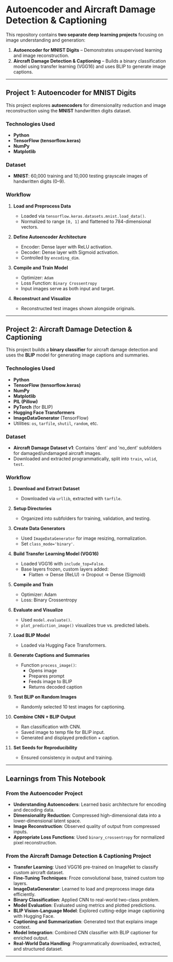 # Autoencoder and Aircraft Damage Detection & Captioning

This repository contains **two separate deep learning projects** focusing on image understanding and generation:

1. **Autoencoder for MNIST Digits** – Demonstrates unsupervised learning and image reconstruction.
2. **Aircraft Damage Detection & Captioning** – Builds a binary classification model using transfer learning (VGG16) and uses BLIP to generate image captions.

-----

## Project 1: Autoencoder for MNIST Digits

This project explores **autoencoders** for dimensionality reduction and image reconstruction using the **MNIST** handwritten digits dataset.

### Technologies Used

- **Python**
- **TensorFlow (tensorflow.keras)**
- **NumPy**
- **Matplotlib**

### Dataset

- **MNIST**: 60,000 training and 10,000 testing grayscale images of handwritten digits (0–9).

### Workflow

1. **Load and Preprocess Data**
   - Loaded via `tensorflow.keras.datasets.mnist.load_data()`.
   - Normalized to range `[0, 1]` and flattened to 784-dimensional vectors.

2. **Define Autoencoder Architecture**
   - Encoder: Dense layer with ReLU activation.
   - Decoder: Dense layer with Sigmoid activation.
   - Controlled by `encoding_dim`.

3. **Compile and Train Model**
   - Optimizer: `Adam`
   - Loss Function: `Binary Crossentropy`
   - Input images serve as both input and target.

4. **Reconstruct and Visualize**
   - Reconstructed test images shown alongside originals.

-----

## Project 2: Aircraft Damage Detection & Captioning

This project builds a **binary classifier** for aircraft damage detection and uses the **BLIP** model for generating image captions and summaries.

### Technologies Used

- **Python**
- **TensorFlow (tensorflow.keras)**
- **NumPy**
- **Matplotlib**
- **PIL (Pillow)**
- **PyTorch** (for BLIP)
- **Hugging Face Transformers**
- **ImageDataGenerator** (TensorFlow)
- Utilities: `os`, `tarfile`, `shutil`, `random`, etc.

### Dataset

- **Aircraft Damage Dataset v1**: Contains 'dent' and 'no_dent' subfolders for damaged/undamaged aircraft images.
- Downloaded and extracted programmatically, split into `train`, `valid`, `test`.

### Workflow

1. **Download and Extract Dataset**
   - Downloaded via `urllib`, extracted with `tarfile`.

2. **Setup Directories**
   - Organized into subfolders for training, validation, and testing.

3. **Create Data Generators**
   - Used `ImageDataGenerator` for image resizing, normalization.
   - Set `class_mode='binary'`.

4. **Build Transfer Learning Model (VGG16)**
   - Loaded VGG16 with `include_top=False`.
   - Base layers frozen, custom layers added:
     - Flatten → Dense (ReLU) → Dropout → Dense (Sigmoid)

5. **Compile and Train**
   - Optimizer: Adam
   - Loss: Binary Crossentropy

6. **Evaluate and Visualize**
   - Used `model.evaluate()`.
   - `plot_prediction_image()` visualizes true vs. predicted labels.

7. **Load BLIP Model**
   - Loaded via Hugging Face Transformers.

8. **Generate Captions and Summaries**
   - Function `process_image()`:
     - Opens image
     - Prepares prompt
     - Feeds image to BLIP
     - Returns decoded caption

9. **Test BLIP on Random Images**
   - Randomly selected 10 test images for captioning.

10. **Combine CNN + BLIP Output**
    - Ran classification with CNN.
    - Saved image to temp file for BLIP input.
    - Generated and displayed prediction + caption.

11. **Set Seeds for Reproducibility**
    - Ensured consistency in output and training.

-----

## Learnings from This Notebook

### From the Autoencoder Project

- **Understanding Autoencoders**: Learned basic architecture for encoding and decoding data.
- **Dimensionality Reduction**: Compressed high-dimensional data into a lower-dimensional latent space.
- **Image Reconstruction**: Observed quality of output from compressed inputs.
- **Appropriate Loss Functions**: Used `binary_crossentropy` for normalized pixel reconstruction.

### From the Aircraft Damage Detection & Captioning Project

- **Transfer Learning**: Used VGG16 pre-trained on ImageNet to classify custom aircraft dataset.
- **Fine-Tuning Techniques**: Froze convolutional base, trained custom top layers.
- **ImageDataGenerator**: Learned to load and preprocess image data efficiently.
- **Binary Classification**: Applied CNN to real-world two-class problem.
- **Model Evaluation**: Evaluated using metrics and plotted predictions.
- **BLIP Vision-Language Model**: Explored cutting-edge image captioning with Hugging Face.
- **Captioning and Summarization**: Generated text that explains image context.
- **Model Integration**: Combined CNN classifier with BLIP captioner for enriched output.
- **Real-World Data Handling**: Programmatically downloaded, extracted, and structured dataset.

-----
